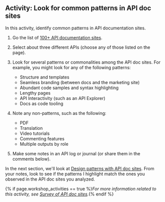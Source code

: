 ## <i class="fa fa-user-circle"></i> Activity: Look for common patterns in API doc sites

In this activity, identify common patterns in API documentation sites.

1.  Go the list of [100+ API documentation sites](pubapis_apilist.html#list_api_doc_sites).
2.  Select about three different APIs (choose any of those listed on the page).
3.  Look for several patterns or commonalities among the API doc sites. For example, you might look for any of the following patterns:

    * Structure and templates
    * Seamless branding (between docs and the marketing site)
    * Abundant code samples and syntax highlighting
    * Lengthy pages
    * API Interactivity (such as an API Explorer)
    * Docs as code tooling

4.  Note any non-patterns, such as the following:

    * PDF
    * Translation
    * Video tutorials
    * Commenting features
    * Multiple outputs by role

5.  Make some notes in an API log or journal (or share them in the comments below).

In the next section, we'll look at [Design patterns with API doc sites](pubapis_design_patterns.html). From your notes, look to see if the patterns I highlight match the ones you observed in the API doc sites you analyzed.

{% if page.workshop_activities == true %}*For more information related to this activity, see [Survey of API doc sites](pubapis_apilist.html).*{% endif %}
